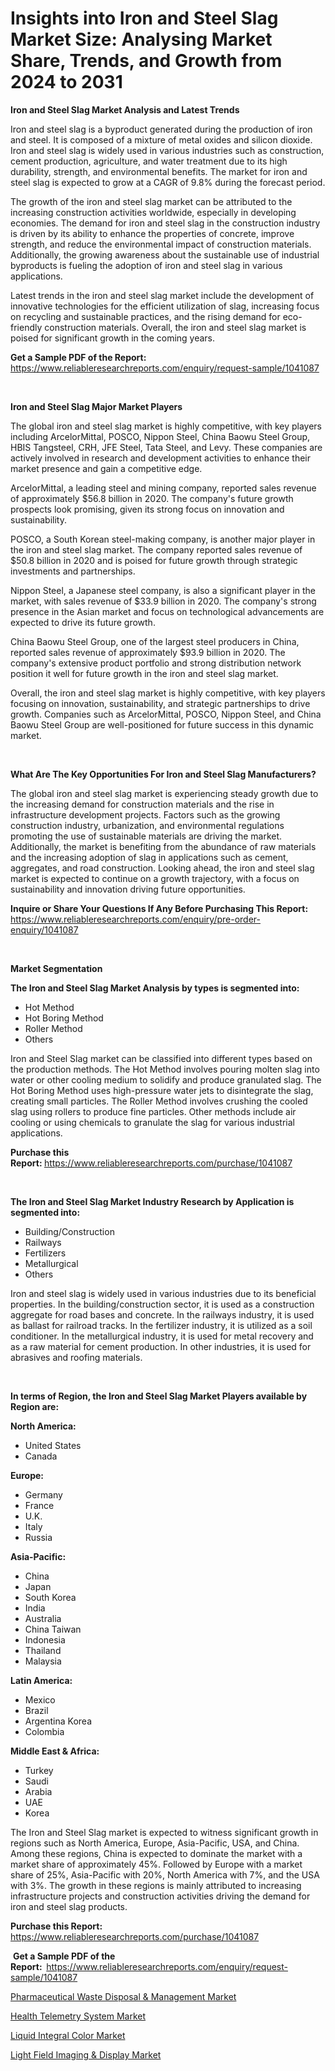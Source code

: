 <p><h1>Insights into Iron and Steel Slag Market Size: Analysing Market Share, Trends, and Growth from 2024 to 2031</h1></p><p><strong>Iron and Steel Slag Market Analysis and Latest Trends</strong></p>
<p><p>Iron and steel slag is a byproduct generated during the production of iron and steel. It is composed of a mixture of metal oxides and silicon dioxide. Iron and steel slag is widely used in various industries such as construction, cement production, agriculture, and water treatment due to its high durability, strength, and environmental benefits. The market for iron and steel slag is expected to grow at a CAGR of 9.8% during the forecast period.</p><p>The growth of the iron and steel slag market can be attributed to the increasing construction activities worldwide, especially in developing economies. The demand for iron and steel slag in the construction industry is driven by its ability to enhance the properties of concrete, improve strength, and reduce the environmental impact of construction materials. Additionally, the growing awareness about the sustainable use of industrial byproducts is fueling the adoption of iron and steel slag in various applications.</p><p>Latest trends in the iron and steel slag market include the development of innovative technologies for the efficient utilization of slag, increasing focus on recycling and sustainable practices, and the rising demand for eco-friendly construction materials. Overall, the iron and steel slag market is poised for significant growth in the coming years.</p></p>
<p><strong>Get a Sample PDF of the Report:&nbsp;</strong> <a href="https://www.reliableresearchreports.com/enquiry/request-sample/1041087">https://www.reliableresearchreports.com/enquiry/request-sample/1041087</a></p>
<p>&nbsp;</p>
<p><strong>Iron and Steel Slag Major Market Players</strong></p>
<p><p>The global iron and steel slag market is highly competitive, with key players including ArcelorMittal, POSCO, Nippon Steel, China Baowu Steel Group, HBIS Tangsteel, CRH, JFE Steel, Tata Steel, and Levy. These companies are actively involved in research and development activities to enhance their market presence and gain a competitive edge.</p><p>ArcelorMittal, a leading steel and mining company, reported sales revenue of approximately $56.8 billion in 2020. The company's future growth prospects look promising, given its strong focus on innovation and sustainability.</p><p>POSCO, a South Korean steel-making company, is another major player in the iron and steel slag market. The company reported sales revenue of $50.8 billion in 2020 and is poised for future growth through strategic investments and partnerships.</p><p>Nippon Steel, a Japanese steel company, is also a significant player in the market, with sales revenue of $33.9 billion in 2020. The company's strong presence in the Asian market and focus on technological advancements are expected to drive its future growth.</p><p>China Baowu Steel Group, one of the largest steel producers in China, reported sales revenue of approximately $93.9 billion in 2020. The company's extensive product portfolio and strong distribution network position it well for future growth in the iron and steel slag market.</p><p>Overall, the iron and steel slag market is highly competitive, with key players focusing on innovation, sustainability, and strategic partnerships to drive growth. Companies such as ArcelorMittal, POSCO, Nippon Steel, and China Baowu Steel Group are well-positioned for future success in this dynamic market.</p></p>
<p>&nbsp;</p>
<p><strong>What Are The Key Opportunities For Iron and Steel Slag Manufacturers?</strong></p>
<p><p>The global iron and steel slag market is experiencing steady growth due to the increasing demand for construction materials and the rise in infrastructure development projects. Factors such as the growing construction industry, urbanization, and environmental regulations promoting the use of sustainable materials are driving the market. Additionally, the market is benefiting from the abundance of raw materials and the increasing adoption of slag in applications such as cement, aggregates, and road construction. Looking ahead, the iron and steel slag market is expected to continue on a growth trajectory, with a focus on sustainability and innovation driving future opportunities.</p></p>
<p><strong>Inquire or Share Your Questions If Any Before Purchasing This Report:</strong> <a href="https://www.reliableresearchreports.com/enquiry/pre-order-enquiry/1041087">https://www.reliableresearchreports.com/enquiry/pre-order-enquiry/1041087</a></p>
<p>&nbsp;</p>
<p><strong>Market Segmentation</strong></p>
<p><strong>The Iron and Steel Slag Market Analysis by types is segmented into:</strong></p>
<p><ul><li>Hot Method</li><li>Hot Boring Method</li><li>Roller Method</li><li>Others</li></ul></p>
<p><p>Iron and Steel Slag market can be classified into different types based on the production methods. The Hot Method involves pouring molten slag into water or other cooling medium to solidify and produce granulated slag. The Hot Boring Method uses high-pressure water jets to disintegrate the slag, creating small particles. The Roller Method involves crushing the cooled slag using rollers to produce fine particles. Other methods include air cooling or using chemicals to granulate the slag for various industrial applications.</p></p>
<p><strong>Purchase this Report:&nbsp;</strong><a href="https://www.reliableresearchreports.com/purchase/1041087">https://www.reliableresearchreports.com/purchase/1041087</a></p>
<p>&nbsp;</p>
<p><strong>The Iron and Steel Slag Market Industry Research by Application is segmented into:</strong></p>
<p><ul><li>Building/Construction</li><li>Railways</li><li>Fertilizers</li><li>Metallurgical</li><li>Others</li></ul></p>
<p><p>Iron and steel slag is widely used in various industries due to its beneficial properties. In the building/construction sector, it is used as a construction aggregate for road bases and concrete. In the railways industry, it is used as ballast for railroad tracks. In the fertilizer industry, it is utilized as a soil conditioner. In the metallurgical industry, it is used for metal recovery and as a raw material for cement production. In other industries, it is used for abrasives and roofing materials.</p></p>
<p>&nbsp;</p>
<p><strong>In terms of Region, the Iron and Steel Slag Market Players available by Region are:</strong></p>
<p>
    <p> <strong> North America: </strong>
        <ul>
            <li>United States</li>
            <li>Canada</li>
        </ul>
        </p> 
    <p> <strong> Europe: </strong>
        <ul>
            <li>Germany</li>
            <li>France</li>
            <li>U.K.</li>
            <li>Italy</li>
            <li>Russia</li>
        </ul>
        </p> 
    <p> <strong> Asia-Pacific: </strong>
        <ul>
            <li>China</li>
            <li>Japan</li>
            <li>South Korea</li>
            <li>India</li>
            <li>Australia</li>
            <li>China Taiwan</li>
            <li>Indonesia</li>
            <li>Thailand</li>
            <li>Malaysia</li>
        </ul>
        </p> 
    <p> <strong> Latin America: </strong>
        <ul>
            <li>Mexico</li>
            <li>Brazil</li>
            <li>Argentina Korea</li>
            <li>Colombia</li>
        </ul>
        </p> 
    <p> <strong> Middle East & Africa: </strong>
        <ul>
            <li>Turkey</li>
            <li>Saudi</li>
            <li>Arabia</li>
            <li>UAE</li>
            <li>Korea</li>
        </ul>
    </p>
    </p>
<p><p>The Iron and Steel Slag market is expected to witness significant growth in regions such as North America, Europe, Asia-Pacific, USA, and China. Among these regions, China is expected to dominate the market with a market share of approximately 45%. Followed by Europe with a market share of 25%, Asia-Pacific with 20%, North America with 7%, and the USA with 3%. The growth in these regions is mainly attributed to increasing infrastructure projects and construction activities driving the demand for iron and steel slag products.</p></p>
<p><strong>Purchase this Report: </strong><a href="https://www.reliableresearchreports.com/purchase/1041087">https://www.reliableresearchreports.com/purchase/1041087</a></p>
<p>&nbsp;<strong>Get a Sample PDF of the Report:&nbsp;&nbsp;</strong><a href="https://www.reliableresearchreports.com/enquiry/request-sample/1041087">https://www.reliableresearchreports.com/enquiry/request-sample/1041087</a></p>
<p><strong></strong></p>
<p><p><a href="https://view.publitas.com/reportprime-1/pharmaceutical-waste-disposal-management-market-research-report-the-key-to-successful-business-strategy-forecasted-for-period-from-2023-2030/">Pharmaceutical Waste Disposal & Management Market</a></p><p><a href="https://view.publitas.com/reportprime-1/global-health-telemetry-system-market-size-and-market-trends-insights-and-projections-from-2023-to-2030/">Health Telemetry System Market</a></p><p><a href="https://iodized-pantydraco-05c.notion.site/Liquid-Integral-Color-Market-Size-Furnishes-Valuable-Information-Encompassing-Market-Share-Market-T-27cbd3d32f5f4480a554080bc9564c99">Liquid Integral Color Market</a></p><p><a href="https://view.publitas.com/reportprime-1/light-field-imaging-display-market-size-global-industry-overview-market-segmentation-and-forecast-2023-to-2030/">Light Field Imaging & Display Market</a></p></p>